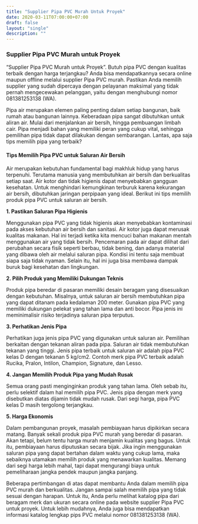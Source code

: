 ```yaml
---
title: "Supplier Pipa PVC Murah Untuk Proyek"
date: 2020-03-11T07:00:00+07:00
draft: false
layout: "single"
description: ""
---
```


### Supplier Pipa PVC Murah untuk Proyek

“Supplier Pipa PVC Murah untuk Proyek”. Butuh pipa PVC dengan kualitas terbaik dengan harga terjangkau? Anda bisa mendapatkannya secara online maupun offline melalui supplier Pipa PVC murah. Pastikan Anda memilih supplier yang sudah dipercaya dengan pelayanan maksimal yang tidak pernah mengecewakan pelanggan, yaitu dengan menghubungi nomor 081381253138 (WA).

Pipa air merupakan elemen paling penting dalam setiap bangunan, baik rumah atau bangunan lainnya. Keberadaan pipa sangat dibutuhkan untuk aliran air. Mulai dari menjalankan air bersih, hingga pembuangan limbah cair. Pipa menjadi bahan yang memiliki peran yang cukup vital, sehingga pemilihan pipa tidak dapat dilakukan dengan sembarangan. Lantas, apa saja tips memilih pipa yang terbaik?

#### Tips Memilih Pipa PVC untuk Saluran Air Bersih

Air merupakan kebutuhan fundamental bagi makhluk hidup yang harus terpenuhi. Terutama manusia yang membutuhkan air bersih dan berkualitas setiap saat. Air kotor dan tidak higienis dapat menyebabkan gangguan kesehatan. Untuk menghindari kemungkinan terburuk karena kekurangan air bersih, dibutuhkan jaringan perpipaan yang ideal. Berikut ini tips memilih produk pipa PVC untuk saluran air bersih.

**1. Pastikan Saluran Pipa Higienis**

Menggunakan pipa PVC yang tidak higienis akan menyebabkan kontaminasi pada akses kebutuhan air bersih dan sanitasi. Air kotor juga dapat merusak kualitas makanan. Hal ini terjadi ketika kita mencuci bahan makanan mentah menggunakan air yang tidak bersih.
Pencemaran pada air dapat dilihat dari perubahan secara fisik seperti berbau, tidak bening, dan adanya material yang dibawa oleh air melalui saluran pipa. Kondisi ini tentu saja membuat siapa saja tidak nyaman. Selain itu, hal ini juga bisa membawa dampak buruk bagi kesehatan dan lingkungan.

**2. Pilih Produk yang Memiliki Dukungan Teknis**

Produk pipa beredar di pasaran memiliki desain beragam yang disesuaikan dengan kebutuhan. Misalnya, untuk saluran air bersih membutuhkan pipa yang dapat ditanam pada kedalaman 200 meter. Gunakan pipa PVC yang memiliki dukungan pelekat yang tahan lama dan anti bocor. Pipa jenis ini meminimalisir risiko terjadinya saluran pipa terputus.

**3. Perhatikan Jenis Pipa**

Perhatikan juga jenis pipa PVC yang digunakan untuk saluran air. Pemilihan berkaitan dengan tekanan aliran pada pipa. Saluran air tidak membutuhkan tekanan yang tinggi. Jenis pipa terbaik untuk saluran air adalah pipa PVC kelas D dengan tekanan 5 kg/cm2. Contoh merk pipa PVC terbaik adalah Rucika, Pralon, Intilon, Champion, Signature, dan Lesso.

**4. Jangan Memilih Produk Pipa yang Mudah Rusak**

Semua orang pasti menginginkan produk yang tahan lama. Oleh sebab itu, perlu selektif dalam hal memilih pipa PVC. Jenis pipa dengan merk yang disebutkan diatas dijamin tidak mudah rusak. Dari segi harga, pipa PVC kelas D masih tergolong terjangkau.

**5. Harga Ekonomis**

Dalam pembangunan proyek, masalah pembiayaan harus dipikirkan secara matang. Banyak sekali produk pipa PVC murah yang beredar di pasaran. Akan tetapi, belum tentu harga murah menjamin kualitas yang bagus. Untuk itu, pembiayaan harus diputuskan secara bijak.
Jika ingin menggunakan saluran pipa yang dapat bertahan dalam waktu yang cukup lama, maka sebaiknya utamakan memilih produk yang menawarkan kualitas. Memang dari segi harga lebih mahal, tapi dapat mengurangi biaya untuk pemeliharaan jangka pendek maupun jangka panjang.

Beberapa pertimbangan di atas dapat membantu Anda dalam memilih pipa PVC murah dan berkualitas. Jangan sampai salah memilih pipa yang tidak sesuai dengan harapan. Untuk itu, Anda perlu melihat katalog pipa dari beragam merk dan ukuran secara online pada website supplier Pipa PVC untuk proyek. Untuk lebih mudahnya, Anda juga bisa mendapatkan informasi katalog lengkap pips PVC melalui nomor 081381253138 (WA).